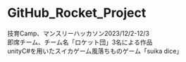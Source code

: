 # GitHub_Rocket_Project

技育Camp、マンスリーハッカソン2023/12/2-12/3<br>
即席チーム、チーム名「ロケット団」3名による作品<br>
unityC#を用いたスイカゲーム風落ちものゲーム「suika dice」<br>
